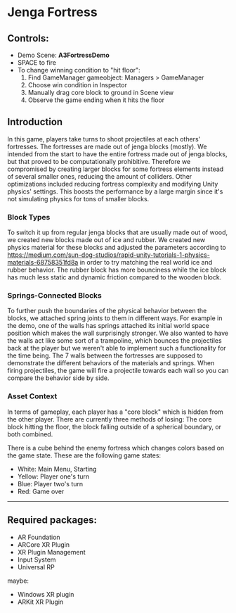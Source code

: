 # Jenga Fortress

## Controls: ##
* Demo Scene: **A3FortressDemo** 
* SPACE to fire
* To change winning condition to "hit floor":
    1. Find GameManager gameobject: Managers > GameManager
    2. Choose win condition in Inspector
    3. Manually drag core block to ground in Scene view 
    4. Observe the game ending when it hits the floor
## Introduction ##
In this game, players take turns to shoot projectiles at each others' fortresses. The fortresses are made out of jenga blocks (mostly). We intended from
the start to have the entire fortress made out of jenga blocks, but that proved to be computationally prohibitive. Therefore we compromised by creating larger blocks for some fortress elements instead of several smaller ones, reducing the amount of colliders. Other optimizations included reducing fortress complexity and modifying Unity physics' settings. This boosts the performance by a large margin since it's not simulating physics for tons of smaller blocks. 

### Block Types ###
To switch it up from regular jenga blocks that are usually made out of wood, we created new blocks made out of ice and rubber. We created new physics material for these blocks and adjusted the parameters according to https://medium.com/sun-dog-studios/rapid-unity-tutorials-1-physics-materials-68758351fd8a in order to try matching the real world ice and rubber behavior. The rubber block has more bounciness while the ice block has much less static and dynamic friction compared to the wooden block. 

### Springs-Connected Blocks ###

To further push the boundaries of the physical behavior between the blocks, we attached spring joints to them in different ways. For example in the demo, one of the walls has springs attached its initial world space position which makes the wall surprisingly stronger. We also wanted to have the walls act like some sort of a trampoline, which bounces the projectiles back at the player but we weren't able to implement such a functionality for the time being. The 7 walls between the fortresses are supposed to demonstrate the different behaviors of the materials and springs. When firing projectiles, the game will fire a projectile towards each wall so you can compare the behavior side by side. 

### Asset Context ###
In terms of gameplay, each player has a "core block" which is hidden from the other player. 
There are currently three methods of losing: The core block hitting the floor, the block falling outside of a spherical boundary, or both combined. 

There is a cube behind the enemy fortress which changes colors based on the game state. These are the following game states:

* White: Main Menu, Starting
* Yellow: Player one's turn 
* Blue: Player two's turn
* Red: Game over

---

## Required packages:
- AR Foundation
- ARCore XR Plugin
- XR Plugin Management
- Input System
- Universal RP

maybe:

- Windows XR plugin
- ARKit XR Plugin
